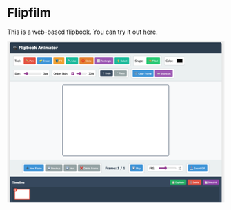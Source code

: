# Flipfilm

This is a web-based flipbook. You can try it out [here](https://reliable-pavlova-d75fdc.netlify.app/). 

![Flip Film Screenshot](flipfilm.png)
